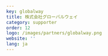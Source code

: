 ```yaml
---
key: globalway
title: 株式会社グローバルウェイ
category: supporter
order: 12
logo: /images/partners/globalway.png
website: ''
lang: ja
---
```

